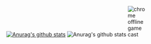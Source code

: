 [![Anurag's github stats](https://github-readme-stats.vercel.app/api?username=thijsrijkers)](https://github.com/anuraghazra/github-readme-stats)
![Anurag's github stats](https://github-readme-stats.vercel.app/api?username=thijsrijkers&show_icons=true&theme=cobalt)
<a>
<img src="https://media1.tenor.com/images/e2da6f3fee456a56a86e3c16ffa2032e/tenor.gif?itemid=17584522" alt="chrome offline game cast" style="max-width:10%;">
</a>
